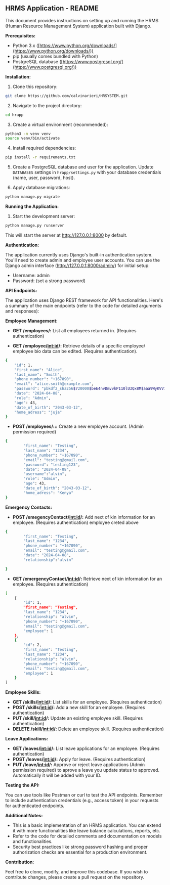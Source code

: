 ## HRMS Application - README

This document provides instructions on setting up and running the HRMS (Human Resource Management System) application built with Django.

**Prerequisites:**

* Python 3.x ([https://www.python.org/downloads/](https://www.python.org/downloads/))
* pip (usually comes bundled with Python)
* PostgreSQL database ([https://www.postgresql.org/](https://www.postgresql.org/))

**Installation:**

1. Clone this repository:

```bash
git clone https://github.com/calvinarieri/HRSYSTEM.git
```

2. Navigate to the project directory:

```bash
cd hrapp
```

3. Create a virtual environment (recommended):

```bash
python3 -m venv venv
source venv/bin/activate
```

4. Install required dependencies:

```bash
pip install -r requirements.txt
```

5. Create a PostgreSQL database and user for the application. Update `DATABASES` settings in `hrapp/settings.py` with your database credentials (name, user, password, host).

6. Apply database migrations:

```bash
python manage.py migrate
```

**Running the Application:**

1. Start the development server:

```bash
python manage.py runserver
```

This will start the server at http://127.0.0.1:8000 by default.

**Authentication:**

The application currently uses Django's built-in authentication system. You'll need to create admin and employee user accounts. You can use the Django admin interface (http://127.0.0.1:8000/admin/) for initial setup:

* Username: admin
* Password: (set a strong password)

**API Endpoints:**

The application uses Django REST framework for API functionalities. Here's a summary of the main endpoints (refer to the code for detailed arguments and responses):

**Employee Management:**

* **GET /employees/:** List all employees returned in. (Requires authentication)

* **GET /employee/<int:id>/:** Retrieve details of a specific employee/ employee bio data can be edited. (Requires authentication).

```bash
{
    "id": 1,
    "first_name": "Alice",
    "last_name": "Smith",
    "phone_number": "+167890",
    "email": "alice.smith@example.com",
    "password": "pbkdf2_sha256$720000$beE4nvDmvvkP110lU3Qx8M$aaa9WyKVV7VO3Hb4Tyx7dwfhu7RvaNNrncsfEfQta1A=",
    "date": "2024-04-08",
    "role": "Admin",
    "age": 43,
    "date_of_birth": "2043-03-12",
    "home_adress": "juja"
}
```

* **POST /employees/:::** Create a new employee account. (Admin permission required)
```bash
{
        "first_name": "Testing",
        "last_name": "1234",
        "phone_number": "+167090",
        "email": "testing@gmail.com",
        "password": "testing123",
        "date": "2024-04-08",
        "username":"alvin",
        "role": "Admin",
        "age": 43,
        "date_of_birth": "2043-03-12",
        "home_adress": "Kenya"
}

```
**Emergency Contacts:**


* **POST /emegencyContact/<int:id>/:** Add next of kin information for an employee. (Requires authentication) employee creted above
```bash
{
        "first_name": "Testing",
        "last_name": "1234",
        "phone_number": "+167090",
        "email": "testing@gmail.com",
        "date": "2024-04-08",
        "relationship":"alvin"

}
```

* **GET /emergencyContact/<int:id>/:** Retrieve next of kin information for an employee. (Requires authentication)
```bash
[
    {
        "id": 1,
        "first_name": "Testing",
        "last_name": "1234",
        "relationship": "alvin",
        "phone_number": "+167090",
        "email": "testing@gmail.com",
        "employee": 1
    },
    {
        "id": 2,
        "first_name": "Testing",
        "last_name": "1234",
        "relationship": "alvin",
        "phone_number": "+167090",
        "email": "testing@gmail.com",
        "employee": 1
    }
] 
```


**Employee Skills:**

* **GET /skills/<int:id>/:** List skills for an employee. (Requires authentication)
* **POST /skills/<int:id>/:** Add a new skill for an employee. (Requires authentication)
* **PUT /skill/<int:id>/:** Update an existing employee skill. (Requires authentication) 
* **DELETE /skill/<int:id>/:** Delete an employee skill. (Requires authentication)

**Leave Applications:**

* **GET /leaves/<int:id>/:** List leave applications for an employee. (Requires authentication)
* **POST /leaves/<int:id>/:** Apply for leave. (Requires authentication)
* **PUT /leave/<int:id>/:** Approve or reject leave applications (Admin permission required) to aprove a leave you update status to approved. Automatically it will be added with your ID.

**Testing the API:**

You can use tools like Postman or curl to test the API endpoints. Remember to include authentication credentials (e.g., access token) in your requests for authenticated endpoints.

**Additional Notes:**

* This is a basic implementation of an HRMS application. You can extend it with more functionalities like leave balance calculations, reports, etc.
* Refer to the code for detailed comments and documentation on models and functionalities.
* Security best practices like strong password hashing and proper authorization checks are essential for a production environment.

**Contribution:**

Feel free to clone, modify, and improve this codebase. If you wish to contribute changes, please create a pull request on the repository.
